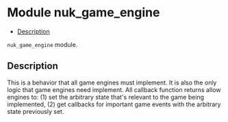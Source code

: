 

# Module nuk_game_engine #
* [Description](#description)

`nuk_game_engine` module.

<a name="description"></a>

## Description ##
This is a behavior that all game engines must implement. It is also the only
logic that game engines need implement. All callback function returns allow
engines to: (1) set the arbitrary state that's relevant to the game being
implemented, (2) get callbacks for important game events with the arbitrary
state previously set.